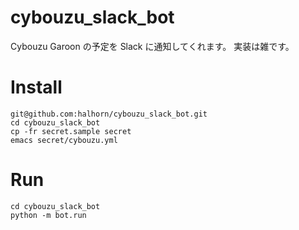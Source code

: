 # cybouzu_slack_bot
Cybouzu Garoon の予定を Slack に通知してくれます。
実装は雑です。


# Install
```
git@github.com:halhorn/cybouzu_slack_bot.git
cd cybouzu_slack_bot
cp -fr secret.sample secret
emacs secret/cybouzu.yml
```

# Run
```
cd cybouzu_slack_bot
python -m bot.run
```
